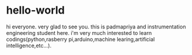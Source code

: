 # hello-world
hi everyone. 
very glad to see you.
this is padmapriya and instrumentation engineering student here.
i'm very much interested to learn codings(python,rasberry pi,arduino,machine learing,artificial intelligence,etc...).

